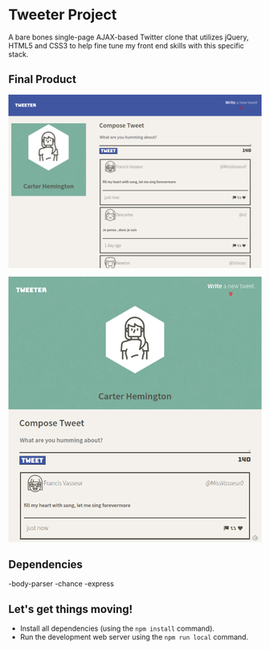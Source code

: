 # Tweeter Project

A bare bones single-page AJAX-based Twitter clone that utilizes jQuery, HTML5 and CSS3 to help fine tune my front end skills with this specific stack.

## Final Product

!["Screenshot of desktop mode"](https://github.com/carterhem/tweeter/blob/master/docs/desktop%20mode.png?raw=true)

!["screenshot of mobile mode"](https://github.com/carterhem/tweeter/blob/master/docs/mobile%20mode.png?raw=true)

## Dependencies

-body-parser
-chance
-express

## Let's get things moving!

- Install all dependencies (using the `npm install` command).
- Run the development web server using the `npm run local` command.
